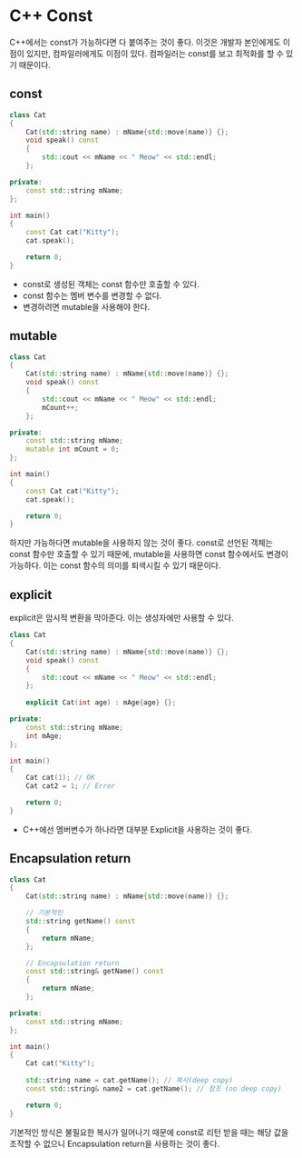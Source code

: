 # C++ Const

C++에서는 const가 가능하다면 다 붙여주는 것이 좋다. 이것은 개발자 본인에게도 이점이 있지만, 컴파일러에게도 이점이 있다. 컴파일러는 const를 보고 최적화를 할 수 있기 때문이다.

## const

```cpp
class Cat
{
    Cat(std::string name) : mName{std::move(name)} {};
    void speak() const
    {
        std::cout << mName << " Meow" << std::endl;
    };

private:
    const std::string mName;
};

int main()
{
    const Cat cat("Kitty");
    cat.speak();

    return 0;
}
```

- const로 생성된 객체는 const 함수만 호출할 수 있다.
- const 함수는 멤버 변수를 변경할 수 없다.
- 변경하려면 mutable을 사용해야 한다.

## mutable

```cpp
class Cat
{
    Cat(std::string name) : mName{std::move(name)} {};
    void speak() const
    {
        std::cout << mName << " Meow" << std::endl;
        mCount++;
    };

private:
    const std::string mName;
    mutable int mCount = 0;
};

int main()
{
    const Cat cat("Kitty");
    cat.speak();

    return 0;
}
```

하지만 가능하다면 mutable을 사용하지 않는 것이 좋다. const로 선언된 객체는 const 함수만 호출할 수 있기 때문에, mutable을 사용하면 const 함수에서도 변경이 가능하다. 이는 const 함수의 의미를 퇴색시킬 수 있기 때문이다.

## explicit

explicit은 암시적 변환을 막아준다. 이는 생성자에만 사용할 수 있다.

```cpp
class Cat
{
    Cat(std::string name) : mName{std::move(name)} {};
    void speak() const
    {
        std::cout << mName << " Meow" << std::endl;
    };
    
    explicit Cat(int age) : mAge{age} {};

private:
    const std::string mName;
    int mAge;
};

int main()
{
    Cat cat(1); // OK
    Cat cat2 = 1; // Error

    return 0;
}
```

- C++에선 멤버변수가 하나라면 대부분 Explicit을 사용하는 것이 좋다.

## Encapsulation return

```cpp
class Cat
{
    Cat(std::string name) : mName{std::move(name)} {};

    // 기본적인
    std::string getName() const
    {
        return mName;
    };

    // Encapsulation return
    const std::string& getName() const
    {
        return mName;
    };

private:
    const std::string mName;
};

int main()
{
    Cat cat("Kitty");
    
    std::string name = cat.getName(); // 복사(deep copy)
    const std::string& name2 = cat.getName(); // 참조 (no deep copy)

    return 0;
}
```

기본적인 방식은 불필요한 복사가 일어나기 때문에 const로 리턴 받을 때는 해당 값을 조작할 수 없으니 Encapsulation return을 사용하는 것이 좋다.